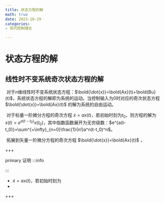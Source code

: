 ```yaml
---
title: 状态方程的解
math: true
date: 2023-10-29
categories:
- 现代控制理论

---
```


# 状态方程的解

## 线性时不变系统奇次状态方程的解

​	对于$n$维线性时不变系统状态方程：$\bold{\dot{x}}=\bold{Ax}(t)+\bold{Bu}(t)$，系统状态方程的解即为系统的运动。当控制输入为$0$时对应的奇次状态方程 $\bold{\dot{x}}=\bold{Ax}(t)$ 的解为系统的自由运动。

​	对于标量一阶微分方程的奇次方程 $\dot{x}=ax(t)$，若初始时刻为$t_0$，则方程的解为$x(t)=e^{a(t-t_0)}x(t_0)$，其中指数函数展开为无穷级数：$e^{a(t-t_0)}=\sum^{+\infty}_{n=0}\frac{1}{n!}a^n(t-t_0)^n$。

​	拓展到矢量一阶微分方程的奇次方程 $\bold{\dot{x}}=\bold{Ax}(t)$ ，



+++

primary 证明
:::info

:::

- $\dot{x}=ax(t)$，若初始时刻为
- 

+++